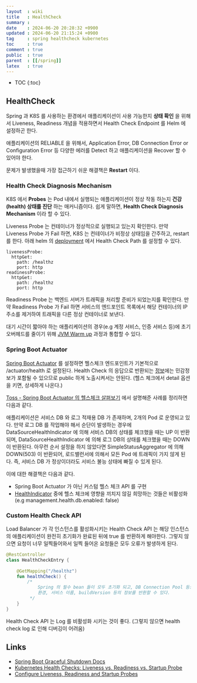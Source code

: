 ```yaml
---
layout  : wiki
title   : HealthCheck
summary : 
date    : 2024-06-20 20:28:32 +0900
updated : 2024-06-20 21:15:24 +0900
tag     : spring healthcheck kubernetes
toc     : true
comment : true
public  : true
parent  : [[/spring]]
latex   : true
---
```

* TOC
{:toc}

## HealthCheck

Spring 과 K8S 를 사용하는 환경에서 애플리케이션이 사용 가능한지 __상태 확인__ 을 위해서 Liveness, Readiness 개념을 적용하면서 Health Check Endpoint 를 Helm 에 설정하곤 한다.

애플리케이션의 RELIABLE 을 위해서, Application Error, DB Connection Error or Configuration Error 등 다양한 에러를 Detect 하고 애플리케이션을 Recover 할 수 있어야 한다.

문제가 발생했을때 가장 접근하기 쉬운 해결책은 __Restart__ 이다. 

### Health Check Diagnosis Mechanism

K8S 에서 __Probes__ 는 Pod 내에서 실행되는 애플리케이션이 정상 작동 하는지 __건강(health) 상태를 진단__ 하는 매커니즘이다.
쉽게 말하면, __Health Check Diagnosis Mechanism__ 이라 할 수 있다.

Liveness Probe 는 컨테이너가 정상적으로 실행되고 있는지 확인한다. 만약 Liveness Probe 가 Fail 하면, K8S 는 컨테이너가 비정상 상태임을 간주하고, restart 를 한다.
아래 helm 의 [deployment](https://kubernetes.io/docs/concepts/workloads/controllers/deployment/) 에서 Health Check Path 를 설정할 수 있다.

```
livenessProbe:
  httpGet:
    path: /healthz
    port: http
readinessProbe:
  httpGet:
    path: /healthz
    port: http
```

Readiness Probe 는 백엔드 서버가 트래픽을 처리할 준비가 되었는지를 확인한다. 만약 Readiness Probe 가 Fail 하면 서비스의 엔드포인트 목록에서 해당 컨테이너의 IP 주소를 제거하여 트래픽을 다른 정상 컨테이너로 보낸다.

대기 시간이 짧아야 하는 애플리케이션의 경우(e.g 계정 서비스, 인증 서비스 등)에 초기 오버헤드를 줄이기 위해
[JVM Warm up](https://baekjungho.github.io/wiki/java/java-jvm-warmup/) 과정과 통합할 수 있다.

### Spring Boot Actuator

[Spring Boot Actuator](https://www.baeldung.com/spring-boot-actuators) 를 설정하면 헬스체크 엔드포인트가 기본적으로 /actuator/health 로 설정된다.
Health Check 의 응답으로 반환되는 [정보](https://docs.spring.io/spring-boot/docs/3.0.5/reference/html/actuator.html#actuator.endpoints.health)에는 민감정보가 포함될 수 있으므로 public 하게 노출시켜서는 안된다.
(헬스 체크에서 detail 옵션을 키면, 상세하게 나온다.)

[Toss - Spring Boot Actuator 의 헬스체크 살펴보기](https://toss.tech/article/how-to-work-health-check-in-spring-boot-actuator) 에서 설명해준 사례를 정리하면 다음과 같다.

애플리케이션은 서비스 DB 와 로그 적재용 DB 가 존재하며, 2개의 Pod 로 운영되고 있다. 만약 로그 DB 를 작업해야 해서 순단이 발생하는 경우에 DataSourceHealthIndicator 에 의해 서비스 DB의 상태를 체크했을 때는 UP 이 반환되며, DataSourceHealthIndicator 에 의해 로그 DB의 상태를 체크했을 때는 DOWN 이 반환된다.
아무런 순서 설정을 하지 않았다면 SimpleStatusAggregator 에 의해 DOWN(503) 이 반환되어, 로드밸런서에 의해서 모든 Pod 에 트래픽이 가지 않게 된다.
즉, 서비스 DB 가 정상이더라도 서비스 불능 상태에 빠질 수 있게 된다.

이에 대한 해결책은 다음과 같다.
- Spring Boot Actuator 가 아닌 커스텀 헬스 체크 API 를 구현 
- [HealthIndicator](https://www.baeldung.com/spring-boot-health-indicators) 중에 헬스 체크에 영향을 끼치지 않길 희망하는 것들은 비활성화 (e.g management.health.db.enabled: false)

### Custom Health Check API

Load Balancer 가 각 인스턴스를 활성화시키는 Health Check API 는 해당 인스턴스의 애플리케이션이 완전히 초기화가 완료된 뒤에 true 를 반환하게 해야한다. 그렇지 않으면 요청이 너무 일찍들어와서 일찍 들어온 요청들은 모두 오류가 발생하게 된다.

```kotlin
@RestController
class HealthCheckEntry {
    
    @GetMapping("/healthz")
    fun healthCheck() {
        /*
            Spring 의 필수 bean 들이 모두 초기화 되고, DB Connection Pool 등도 맺어진 상태에서 수행될 수 있게 할 수 있다.
            환경, 서비스 이름, buildVersion 등의 정보를 반환할 수 있다.
         */
    }
}
```

Health Check API 는 Log 를 비활성화 시키는 것이 좋다. (그렇지 않으면 health check log 로 인해 디버깅이 어려움)

## Links

- [Spring Boot Graceful Shutdown Docs](https://docs.spring.io/spring-boot/docs/2.3.0.RELEASE/reference/html/spring-boot-features.html#boot-features-graceful-shutdown)
- [Kubernetes Health Checks: Liveness vs. Readiness vs. Startup Probe](https://www.youtube.com/watch?v=fqfieWP1jY4)
- [Configure Liveness, Readiness and Startup Probes](https://kubernetes.io/docs/tasks/configure-pod-container/configure-liveness-readiness-startup-probes/)
